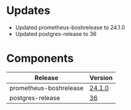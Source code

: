 # Updates

* Updated prometheus-boshrelease to 24.1.0
* Updated postgres-release to 36

# Components

| Release                | Version |
| ---------------------- | ------- |
| prometheus-boshrelease | [24.1.0](https://github.com/bosh-prometheus/prometheus-boshrelease/releases/tag/v24.1.0) |
| postgres-release       | [36](https://github.com/cloudfoundry/postgres-release/releases/tag/v36) |

